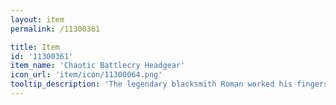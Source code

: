 ```yaml
---
layout: item
permalink: /11300361

title: Item
id: '11300361'
item_name: 'Chaotic Battlecry Headgear'
icon_url: 'item/icon/11300064.png'
tooltip_description: 'The legendary blacksmith Roman worked his fingers to the bone creating this hat for Thieves competing in the arena. The material is lightweight, allowing the wearer to stay nimble enough to evade attacks.'
---
```

